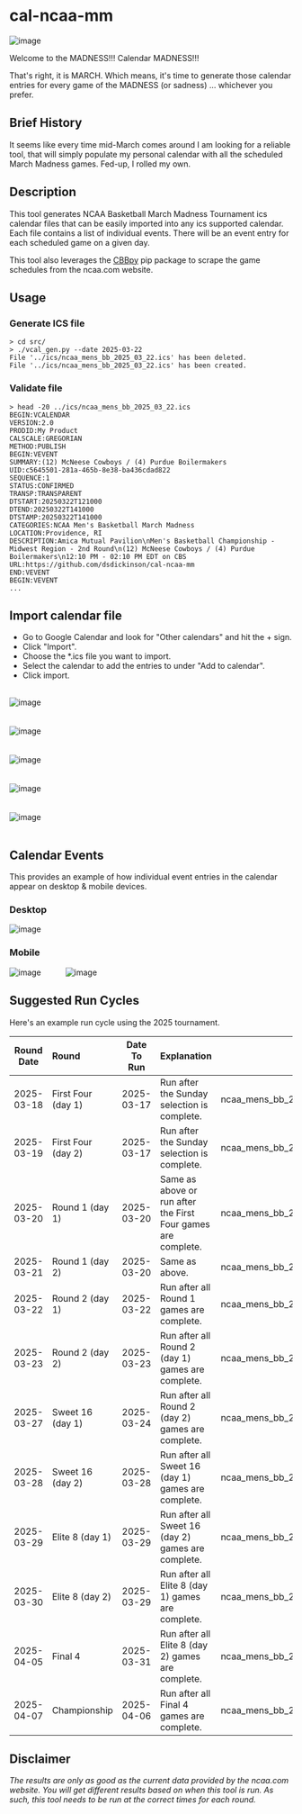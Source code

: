 # cal-ncaa-mm

![image](https://github.com/user-attachments/assets/5079cef3-3fae-4b41-8fa0-25c3942fcd37)

Welcome to the MADNESS!!!
Calendar MADNESS!!!

That's right, it is MARCH. Which means, it's time to generate those calendar entries for every game of the MADNESS (or sadness) ... whichever you prefer.

## Brief History

It seems like every time mid-March comes around I am looking for a reliable tool, that will simply populate my personal calendar with all the scheduled March Madness games. Fed-up, I rolled my own.

## Description
This tool generates NCAA Basketball March Madness Tournament ics calendar files that can be easily imported into any ics supported calendar. Each file contains a list of individual events. There will be an event entry for each scheduled game on a given day.

This tool also leverages the [CBBpy](https://pypi.org/project/CBBpy/) pip package to scrape the game schedules from the ncaa.com website.

## Usage 

### Generate ICS file
```
> cd src/
> ./vcal_gen.py --date 2025-03-22
File '../ics/ncaa_mens_bb_2025_03_22.ics' has been deleted.
File '../ics/ncaa_mens_bb_2025_03_22.ics' has been created.
```

### Validate file
```
> head -20 ../ics/ncaa_mens_bb_2025_03_22.ics
BEGIN:VCALENDAR
VERSION:2.0
PRODID:My Product
CALSCALE:GREGORIAN
METHOD:PUBLISH
BEGIN:VEVENT
SUMMARY:(12) McNeese Cowboys / (4) Purdue Boilermakers
UID:c5645501-281a-465b-8e38-ba436cdad822
SEQUENCE:1
STATUS:CONFIRMED
TRANSP:TRANSPARENT
DTSTART:20250322T121000
DTEND:20250322T141000
DTSTAMP:20250322T141000
CATEGORIES:NCAA Men's Basketball March Madness
LOCATION:Providence, RI
DESCRIPTION:Amica Mutual Pavilion\nMen's Basketball Championship - Midwest Region - 2nd Round\n(12) McNeese Cowboys / (4) Purdue Boilermakers\n12:10 PM - 02:10 PM EDT on CBS
URL:https://github.com/dsdickinson/cal-ncaa-mm
END:VEVENT
BEGIN:VEVENT
...
```

## Import calendar file
* Go to Google Calendar and look for "Other calendars" and hit the + sign.<br/>
* Click "Import".<br/>
* Choose the *.ics file you want to import.<br/>
* Select the calendar to add the entries to under "Add to calendar".<br/>
* Click import.<br/><br/>

![image](https://github.com/user-attachments/assets/f26e24d5-0aef-46c0-84dd-d934ab9fe68f) <br/><br/><br/>
![image](https://github.com/user-attachments/assets/135a19a4-a7fa-4cca-b37b-f7d10578b24a) <br/><br/><br/>
![image](https://github.com/user-attachments/assets/4552f2e9-37a1-4aa3-8a75-ac9f86437ad6) <br/><br/><br/>
![image](https://github.com/user-attachments/assets/60f0bcf8-8339-4a88-a1ce-44755ff344cd) <br/><br/><br/>
![image](https://github.com/user-attachments/assets/9d3b67a0-5965-4b75-b8d5-bdd00e7d4aa7) <br/><br/>

## Calendar Events

This provides an example of how individual event entries in the calendar appear on desktop & mobile devices.

### Desktop
![image](https://github.com/user-attachments/assets/1497caec-0277-46ea-93aa-51341a9088f3)

### Mobile
![image](https://github.com/user-attachments/assets/071cdef2-3539-4e1f-97dd-4f6e84fd28d1) &nbsp;&nbsp;&nbsp;&nbsp;&nbsp;&nbsp;&nbsp;&nbsp;&nbsp;
![image](https://github.com/user-attachments/assets/8403c82d-7e22-42ff-866f-e2c4ee828289)

## Suggested Run Cycles
Here's an example run cycle using the 2025 tournament.

| Round Date  | Round              | Date To Run | Explanation                                                   | Filename
| :---------: | :----------------  | :---------: | :------------------------------------------------------------ | ----------------------------:
|  2025-03-18 | First Four (day 1) |  2025-03-17 | Run after the Sunday selection is complete.                   | ncaa_mens_bb_2025_03_18.ics
|  2025-03-19 | First Four (day 2) |  2025-03-17 | Run after the Sunday selection is complete.                   | ncaa_mens_bb_2025_03_19.ics
|  2025-03-20 | Round 1 (day 1)    |  2025-03-20 | Same as above or run after the First Four games are complete. | ncaa_mens_bb_2025_03_20.ics
|  2025-03-21 | Round 1 (day 2)    |  2025-03-20 | Same as above.                                                | ncaa_mens_bb_2025_03_21.ics
|  2025-03-22 | Round 2 (day 1)    |  2025-03-22 | Run after all Round 1 games are complete.                     | ncaa_mens_bb_2025_03_22.ics
|  2025-03-23 | Round 2 (day 2)    |  2025-03-23 | Run after all Round 2 (day 1) games are complete.             | ncaa_mens_bb_2025_03_23.ics
|  2025-03-27 | Sweet 16 (day 1)   |  2025-03-24 | Run after all Round 2 (day 2) games are complete.             | ncaa_mens_bb_2025_03_27.ics
|  2025-03-28 | Sweet 16 (day 2)   |  2025-03-28 | Run after all Sweet 16 (day 1) games are complete.            | ncaa_mens_bb_2025_03_28.ics
|  2025-03-29 | Elite 8 (day 1)    |  2025-03-29 | Run after all Sweet 16 (day 2) games are complete.            | ncaa_mens_bb_2025_03_29.ics
|  2025-03-30 | Elite 8 (day 2)    |  2025-03-29 | Run after all Elite 8 (day 1) games are complete.             | ncaa_mens_bb_2025_03_30.ics
|  2025-04-05 | Final 4            |  2025-03-31 | Run after all Elite 8 (day 2) games are complete.             | ncaa_mens_bb_2025_04_05.ics
|  2025-04-07 | Championship       |  2025-04-06 | Run after all Final 4 games are complete.                     | ncaa_mens_bb_2025_04_07.ics

## Disclaimer
<i>The results are only as good as the current data provided by the ncaa.com website. You will get different results based on when this tool is run. As such, this tool needs to be run at the correct times for each round.</i>

